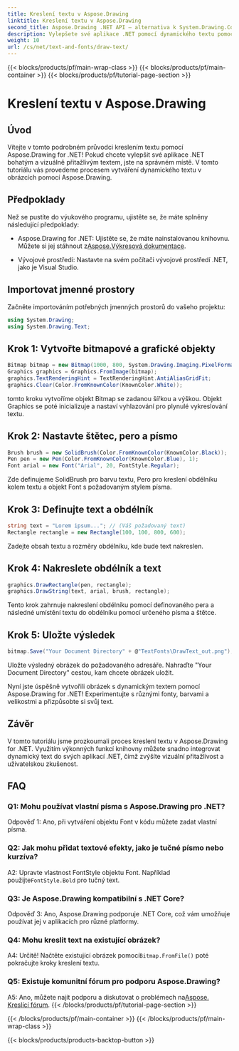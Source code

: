 ```yaml
---
title: Kreslení textu v Aspose.Drawing
linktitle: Kreslení textu v Aspose.Drawing
second_title: Aspose.Drawing .NET API – alternativa k System.Drawing.Common
description: Vylepšete své aplikace .NET pomocí dynamického textu pomocí Aspose.Drawing for .NET. Postupujte podle našeho podrobného průvodce pro kreslení textu, přizpůsobení písem a vytváření vizuálně přitažlivých obrázků.
weight: 10
url: /cs/net/text-and-fonts/draw-text/
---
```


{{< blocks/products/pf/main-wrap-class >}}
{{< blocks/products/pf/main-container >}}
{{< blocks/products/pf/tutorial-page-section >}}

# Kreslení textu v Aspose.Drawing

## Úvod

Vítejte v tomto podrobném průvodci kreslením textu pomocí Aspose.Drawing for .NET! Pokud chcete vylepšit své aplikace .NET bohatým a vizuálně přitažlivým textem, jste na správném místě. V tomto tutoriálu vás provedeme procesem vytváření dynamického textu v obrázcích pomocí Aspose.Drawing.

## Předpoklady

Než se pustíte do výukového programu, ujistěte se, že máte splněny následující předpoklady:

-  Aspose.Drawing for .NET: Ujistěte se, že máte nainstalovanou knihovnu. Můžete si jej stáhnout z[Aspose.Výkresová dokumentace](https://reference.aspose.com/drawing/net/).

- Vývojové prostředí: Nastavte na svém počítači vývojové prostředí .NET, jako je Visual Studio.

## Importovat jmenné prostory

Začněte importováním potřebných jmenných prostorů do vašeho projektu:

```csharp
using System.Drawing;
using System.Drawing.Text;
```

## Krok 1: Vytvořte bitmapové a grafické objekty

```csharp
Bitmap bitmap = new Bitmap(1000, 800, System.Drawing.Imaging.PixelFormat.Format32bppPArgb);
Graphics graphics = Graphics.FromImage(bitmap);
graphics.TextRenderingHint = TextRenderingHint.AntiAliasGridFit;
graphics.Clear(Color.FromKnownColor(KnownColor.White));
```

tomto kroku vytvoříme objekt Bitmap se zadanou šířkou a výškou. Objekt Graphics se poté inicializuje a nastaví vyhlazování pro plynulé vykreslování textu.

## Krok 2: Nastavte štětec, pero a písmo

```csharp
Brush brush = new SolidBrush(Color.FromKnownColor(KnownColor.Black));
Pen pen = new Pen(Color.FromKnownColor(KnownColor.Blue), 1);
Font arial = new Font("Arial", 20, FontStyle.Regular);
```

Zde definujeme SolidBrush pro barvu textu, Pero pro kreslení obdélníku kolem textu a objekt Font s požadovaným stylem písma.

## Krok 3: Definujte text a obdélník

```csharp
string text = "Lorem ipsum..."; // (Váš požadovaný text)
Rectangle rectangle = new Rectangle(100, 100, 800, 600);
```

Zadejte obsah textu a rozměry obdélníku, kde bude text nakreslen.

## Krok 4: Nakreslete obdélník a text

```csharp
graphics.DrawRectangle(pen, rectangle);
graphics.DrawString(text, arial, brush, rectangle);
```

Tento krok zahrnuje nakreslení obdélníku pomocí definovaného pera a následné umístění textu do obdélníku pomocí určeného písma a štětce.

## Krok 5: Uložte výsledek

```csharp
bitmap.Save("Your Document Directory" + @"TextFonts\DrawText_out.png");
```

Uložte výsledný obrázek do požadovaného adresáře. Nahraďte "Your Document Directory" cestou, kam chcete obrázek uložit.

Nyní jste úspěšně vytvořili obrázek s dynamickým textem pomocí Aspose.Drawing for .NET! Experimentujte s různými fonty, barvami a velikostmi a přizpůsobte si svůj text.

## Závěr

V tomto tutoriálu jsme prozkoumali proces kreslení textu v Aspose.Drawing for .NET. Využitím výkonných funkcí knihovny můžete snadno integrovat dynamický text do svých aplikací .NET, čímž zvýšíte vizuální přitažlivost a uživatelskou zkušenost.

## FAQ

### Q1: Mohu používat vlastní písma s Aspose.Drawing pro .NET?

Odpověď 1: Ano, při vytváření objektu Font v kódu můžete zadat vlastní písma.

### Q2: Jak mohu přidat textové efekty, jako je tučné písmo nebo kurzíva?

 A2: Upravte vlastnost FontStyle objektu Font. Například použijte`FontStyle.Bold` pro tučný text.

### Q3: Je Aspose.Drawing kompatibilní s .NET Core?

Odpověď 3: Ano, Aspose.Drawing podporuje .NET Core, což vám umožňuje používat jej v aplikacích pro různé platformy.

### Q4: Mohu kreslit text na existující obrázek?

 A4: Určitě! Načtěte existující obrázek pomocí`Bitmap.FromFile()` poté pokračujte kroky kreslení textu.

### Q5: Existuje komunitní fórum pro podporu Aspose.Drawing?

 A5: Ano, můžete najít podporu a diskutovat o problémech na[Aspose. Kreslící fórum](https://forum.aspose.com/c/diagram/17).
{{< /blocks/products/pf/tutorial-page-section >}}

{{< /blocks/products/pf/main-container >}}
{{< /blocks/products/pf/main-wrap-class >}}

{{< blocks/products/products-backtop-button >}}
